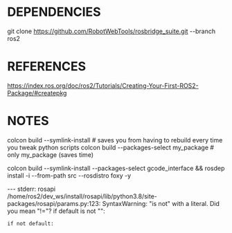

# DEPENDENCIES

git clone https://github.com/RobotWebTools/rosbridge_suite.git --branch ros2

# REFERENCES

https://index.ros.org/doc/ros2/Tutorials/Creating-Your-First-ROS2-Package/#createpkg


# NOTES

colcon build --symlink-install  # saves you from having to rebuild every time you tweak python scripts
colcon build --packages-select my_package  # only my_package (saves time)

colcon build --symlink-install --packages-select gcode_interface && rosdep install -i --from-path src --rosdistro foxy -y






                                     
--- stderr: rosapi                                          
/home/ros2/dev_ws/install/rosapi/lib/python3.8/site-packages/rosapi/params.py:123: SyntaxWarning: "is not" with a literal. Did you mean "!="?
  if default is not "":

    if not default:
